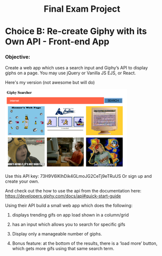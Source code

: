 <center>

# Final Exam Project

</center>

# Choice B: Re-create Giphy with its Own API - Front-end App

### Objective: 

Create a web app which uses a search input and Giphy’s API to display giphs on a page. You may use jQuery or Vanilla JS EJS, or React.

Here's my version (not awesome but will do)

<img src="../images/giphy_searcher.png" width="400px">

Use this API key: 73H9V6lKlhDik4GLmoJG2CeTj9eTRuUS
Or sign up and create your own.

And check out the how to use the api from the documentation here: https://developers.giphy.com/docs/api#quick-start-guide

Using their API build a small web app which does the following:

1. displays trending gifs on app load shown in a column/grid
2. has an input which allows you to search for specific gifs
3. Display only a manageable number of giphs.

3. Bonus feature: at the bottom of the results, there is a ‘load more’ button, which gets more gifs using that same search term.
